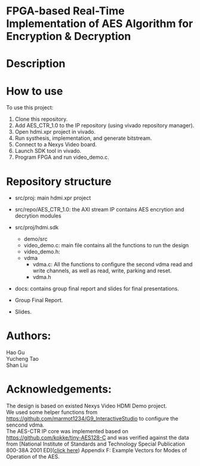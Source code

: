 # FPGA-based Real-Time Implementation of AES Algorithm for Encryption & Decryption

# Description

# How to use
To use this project: <br />
 1. Clone this repository. <br />
 2. Add AES_CTR_1.0 to the IP repository (using vivado repository manager).<br />
 3. Open hdmi.xpr project in vivado. <br />
 4. Run systhesis, implementation, and generate bitstream. <br />
 5. Connect to a Nexys Video board. <br />
 6. Launch SDK tool in vivado. <br />
 7. Program FPGA and run video_demo.c. <br >

# Repository structure
* src/proj: main hdmi.xpr project
* src/repo/AES_CTR_1.0: the AXI stream IP contains AES encrytion and decrytion modules

* src/proj/hdmi.sdk
   * demo/src
    * video_demo.c: main file contains all the functions to run the design
    * video_demo.h:
   * vdma
      * vdma.c: All the functions to configure the second vdma read and write channels, as well as read, write, parking and reset.
      * vdma.h
* docs: contains group final report and slides for final presentations.
 * Group Final Report.
 * Slides.

# Authors:
 Hao Gu <br/>
 Yucheng Tao <br/>
 Shan Liu <br/>

# Acknowledgements:
The design is based on existed Nexys Video HDMI Demo project. <br/>
We used some helper functions from https://github.com/marmot1234/G9_InteractiveStudio to configure the sencond vdma. <br/>
The AES-CTR IP core was implemented based on https://github.com/kokke/tiny-AES128-C and was verified against the data from [National Institute of Standards and Technology Special Publication 800-38A 2001 ED](<a href="http://nvlpubs.nist.gov/nistpubs/Legacy/SP/nistspecialpublication800-38a.pdf">click here</a>) Appendix F: Example Vectors for Modes of Operation of the AES. 
